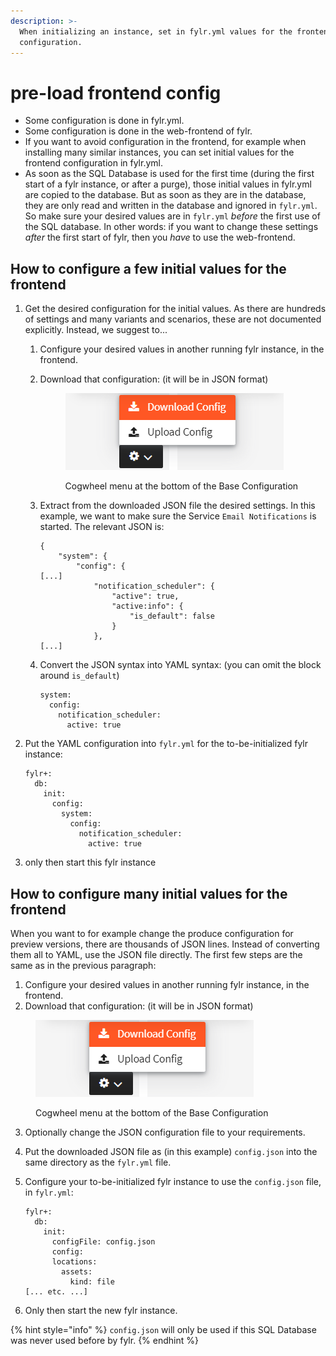 ```yaml
---
description: >-
  When initializing an instance, set in fylr.yml values for the frontend
  configuration.
---
```


# pre-load frontend config

* Some configuration is done in fylr.yml.
* Some configuration is done in the web-frontend of fylr.
* If you want to avoid configuration in the frontend, for example when installing many similar instances, you can set initial values for the frontend configuration in fylr.yml.
* As soon as the SQL Database is used for the first time (during the first start of a fylr instance, or after a purge), those initial values in fylr.yml are copied to the database. But as soon as they are in the database, they are only read and written in the database and ignored in `fylr.yml`. So make sure your desired values are in `fylr.yml` _before_ the first use of the SQL database. In other words: if you want to change these settings _after_ the first start of fylr, then you _have_ to use the web-frontend.

## How to configure a few initial values for the frontend

1. Get the desired configuration for the initial values. As there are hundreds of settings and many variants and scenarios, these are not documented explicitly. Instead, we suggest to...&#x20;
   1. Configure your desired values in another running fylr instance, in the frontend.
   2.  Download that configuration: (it will be in JSON format)

       <figure><img src="../../.gitbook/assets/image (2).png" alt=""><figcaption><p>Cogwheel menu at the bottom of the Base Configuration</p></figcaption></figure>


   3.  Extract from the downloaded JSON file the desired settings. In this example, we want to make sure the Service `Email Notifications` is started. The relevant JSON is:&#x20;

       ```
       {
           "system": {
               "config": {
       [...]
                   "notification_scheduler": {
                       "active": true,
                       "active:info": {
                           "is_default": false
                       }
                   },
       [...]
       ```
   4.  Convert the JSON syntax into YAML syntax: (you can omit the block around `is_default`)

       ```
       system:
         config:
           notification_scheduler:
             active: true
       ```
2.  Put the YAML configuration into `fylr.yml` for the to-be-initialized fylr instance:

    ```
    fylr+:
      db:
        init:
          config:
            system:
              config:
                notification_scheduler:
                  active: true
    ```
3. only then start this fylr instance

## How to configure many initial values for the frontend

When you want to for example change the produce configuration for preview versions, there are thousands of JSON lines. Instead of converting them all to YAML, use the JSON file directly. The first few steps are the same as in the previous paragraph:

1. Configure your desired values in another running fylr instance, in the frontend.
2. Download that configuration: (it will be in JSON format)

<figure><img src="../../.gitbook/assets/image (2).png" alt=""><figcaption><p>Cogwheel menu at the bottom of the Base Configuration</p></figcaption></figure>

3. Optionally change the JSON configuration file to your requirements.
4. Put the downloaded JSON file as (in this example) `config.json` into the same directory as the `fylr.yml` file.
5.  Configure your to-be-initialized fylr instance to use the `config.json` file, in `fylr.yml`:

    ```
    fylr+:
      db:
        init:
          configFile: config.json
          config:
          locations:
            assets:
              kind: file
    [... etc. ...]
    ```
6. Only then start the new fylr instance.

{% hint style="info" %}
`config.json` will only be used if this SQL Database was never used before by fylr.
{% endhint %}
